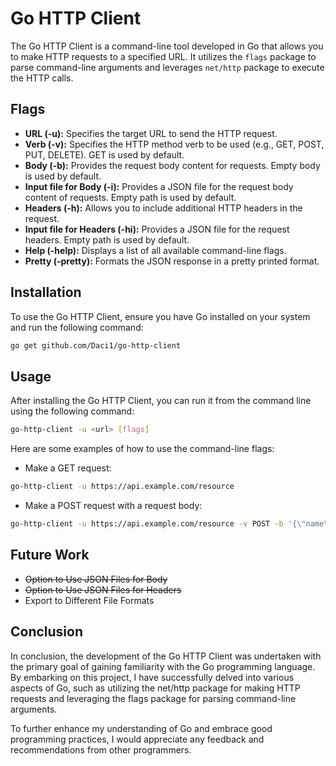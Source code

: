 # Go HTTP Client

The Go HTTP Client is a command-line tool developed in Go that allows you to make HTTP requests to a specified URL. It utilizes the `flags` package to parse command-line arguments and leverages `net/http` package to execute the HTTP calls.

## Flags

- **URL (-u):** Specifies the target URL to send the HTTP request.
- **Verb (-v):** Specifies the HTTP method verb to be used (e.g., GET, POST, PUT, DELETE). GET is used by default.
- **Body (-b):** Provides the request body content for requests. Empty body is used by default.
- **Input file for Body (-i):** Provides a JSON file for the request body content of requests. Empty path is used by default.
- **Headers (-h):** Allows you to include additional HTTP headers in the request.
- **Input file for Headers (-hi):** Provides a JSON file for the request headers. Empty path is used by default.
- **Help (-help):** Displays a list of all available command-line flags.
- **Pretty (-pretty):** Formats the JSON response in a pretty printed format.

## Installation

To use the Go HTTP Client, ensure you have Go installed on your system and run the following command:

```bash
go get github.com/Daci1/go-http-client
```

## Usage
After installing the Go HTTP Client, you can run it from the command line using the following command:

```bash
go-http-client -u <url> [flags]
```

Here are some examples of how to use the command-line flags:

* Make a GET request:
```bash
go-http-client -u https://api.example.com/resource
```
* Make a POST request with a request body:
```bash
go-http-client -u https://api.example.com/resource -v POST -b '{\"name\":\"John\",\"age\":30}' -h '{ \"Content-Type\": \"application/json\"}'
```

## Future Work
- ~~Option to Use JSON Files for Body~~
- ~~Option to Use JSON Files for Headers~~
- Export to Different File Formats

## Conclusion
In conclusion, the development of the Go HTTP Client was undertaken with the primary goal of gaining familiarity with the Go programming language. By embarking on this project, I have successfully delved into various aspects of Go, such as utilizing the net/http package for making HTTP requests and leveraging the flags package for parsing command-line arguments.

To further enhance my understanding of Go and embrace good programming practices, I would appreciate any feedback and recommendations from other programmers.